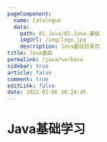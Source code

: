 ```yaml
---
pageComponent: 
  name: Catalogue
  data: 
    path: 01.Java/02.Java-基础
    imgUrl: /img/logo.jpg
    description: Java基础目录页
title: Java基础
permalink: /java/se/base
sidebar: true
article: false
comment: true
editLink: false
date: 2022-01-06 10:24:45
---
```


# Java基础学习






